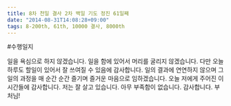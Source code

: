 ```yaml
---
title: 8차 천일 결사 2차 백일 기도 정진 61일째
date: "2014-08-31T14:08:28+09:00"
tags: 8-200th, 61th, 10000 결사, 8000th
---
```


#수행일지

일을 욕심으로 하지 않겠습니다. 일을 함에 있어서 머리를 굴리지 않겠습니다. 다만 오늘 하루도 할일이 있어서 잘 쓰여질 수 있음에 감사합니다. 일의 결과에 연연하지 않으며 그 일의 과정을 매 순간 순간 즐기며 즐거운 마음으로 임하겠습니다. 오늘 저에게 주어진 이 시간들에 감사합니다. 저는 잘 살고 있습니다. 아무 부족함이 없습니다. 감사합니다. 부처님!
